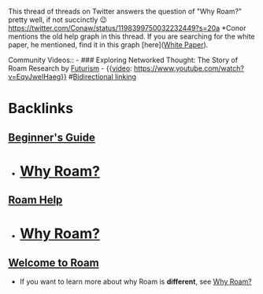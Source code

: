 This thread of threads on Twitter answers the question of "Why Roam?" pretty well, if not succinctly 😉
https://twitter.com/Conaw/status/1198399750032232449?s=20a
*Conor mentions the old help graph in this thread. If you are searching for the white paper, he mentioned, find it in this graph [here]([White Paper](<White Paper.md>)).

Community Videos::
    - ### Exploring Networked Thought: The Story of Roam Research by [Futurism](<Futurism.md>)
        - {{[video](<video.md>): https://www.youtube.com/watch?v=EqyJweIHaeg}}
          #[Bidirectional linking](<Bidirectional linking.md>)

# Backlinks
## [Beginner's Guide](<Beginner's Guide.md>)
- # [Why Roam?](<Why Roam?.md>)

## [Roam Help](<Roam Help.md>)
- # [Why Roam?](<Why Roam?.md>)

## [Welcome to Roam](<Welcome to Roam.md>)
- If you want to learn more about why Roam is __different__, see [Why Roam?](<Why Roam?.md>)

